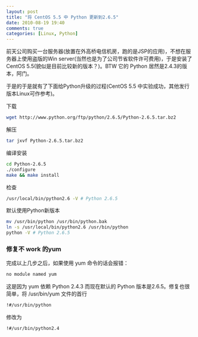 ```yaml
---
layout: post
title: "将 CentOS 5.5 中 Python 更新到2.6.5"
date: 2010-08-19 19:40
comments: true
categories: [Linux, Python]
---
```


前天公司购买一台服务器(放置在外高桥电信机房，跑的是JSP的应用)，不想在服务器上使用盗版的Win server(当然也是为了公司节省软件许可费用)，于是安装了 CentOS 5.5(貌似是目前比较新的版本？)。BTW 它的 Python 居然是2.4.3的版本，阿门。

于是的于是就有了下面给Python升级的过程(CentOS 5.5 中实验成功，其他发行版本Linux可作参考)。

<!-- more -->

下载
``` bash
wget http://www.python.org/ftp/python/2.6.5/Python-2.6.5.tar.bz2
```

解压
``` bash
tar jxvf Python-2.6.5.tar.bz2
```

编译安装
``` bash
cd Python-2.6.5
./configure
make && make install
```

检查
``` bash
/usr/local/bin/python2.6 -V # Python 2.6.5
```

默认使用Python新版本
``` bash
mv /usr/bin/python /usr/bin/python.bak
ln -s /usr/local/bin/python2.6 /usr/bin/python
python -V # Python 2.6.5
```

### 修复不 work 的yum

完成以上几步之后，如果使用 yum 命令的话会报错：
``` bash
no module named yum
```
这是因为 yum 依赖 Python 2.4.3 而现在默认的 Python 版本是2.6.5。修复也很简单，将 /usr/bin/yum 文件的首行
``` bash
!#/usr/bin/python
```
修改为
``` bash
!#/usr/bin/python2.4
```

